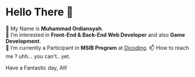 # Hello There 👋

🕺 My Name is **Muhammad Ordiansyah**.\
👀 I’m interested in **Front-End & Back-End Web Developer** and also **Game Development**.\
🌱 I’m currently a Participant in **MSIB Program** at [Dicoding](https://www.dicoding.com/).
📫 How to reach me ? uhh... you can't.. yet.

Have a Fantastic day, All!



